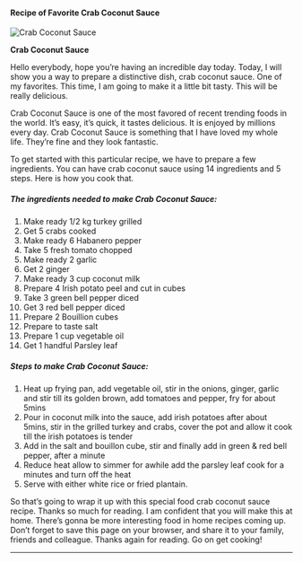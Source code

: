             

#### Recipe of Favorite Crab Coconut Sauce

![Crab Coconut Sauce](https://img-global.cpcdn.com/recipes/ec5a65e511538fde/751x532cq70/crab-coconut-sauce-recipe-main-photo.jpg)

**Crab Coconut Sauce**

Hello everybody, hope you’re having an incredible day today. Today, I will show you a way to prepare a distinctive dish, crab coconut sauce. One of my favorites. This time, I am going to make it a little bit tasty. This will be really delicious.

Crab Coconut Sauce is one of the most favored of recent trending foods in the world. It’s easy, it’s quick, it tastes delicious. It is enjoyed by millions every day. Crab Coconut Sauce is something that I have loved my whole life. They’re fine and they look fantastic.

To get started with this particular recipe, we have to prepare a few ingredients. You can have crab coconut sauce using 14 ingredients and 5 steps. Here is how you cook that.

##### The ingredients needed to make Crab Coconut Sauce:

1.  Make ready 1/2 kg turkey grilled
2.  Get 5 crabs cooked
3.  Make ready 6 Habanero pepper
4.  Take 5 fresh tomato chopped
5.  Make ready 2 garlic
6.  Get 2 ginger
7.  Make ready 3 cup coconut milk
8.  Prepare 4 Irish potato peel and cut in cubes
9.  Take 3 green bell pepper diced
10.  Get 3 red bell pepper diced
11.  Prepare 2 Bouillion cubes
12.  Prepare to taste salt
13.  Prepare 1 cup vegetable oil
14.  Get 1 handful Parsley leaf

##### Steps to make Crab Coconut Sauce:

1.  Heat up frying pan, add vegetable oil, stir in the onions, ginger, garlic and stir till its golden brown, add tomatoes and pepper, fry for about 5mins
2.  Pour in coconut milk into the sauce, add irish potatoes after about 5mins, stir in the grilled turkey and crabs, cover the pot and allow it cook till the irish potatoes is tender
3.  Add in the salt and bouillon cube, stir and finally add in green & red bell pepper, after a minute
4.  Reduce heat allow to simmer for awhile add the parsley leaf cook for a minutes and turn off the heat
5.  Serve with either white rice or fried plantain.

So that’s going to wrap it up with this special food crab coconut sauce recipe. Thanks so much for reading. I am confident that you will make this at home. There’s gonna be more interesting food in home recipes coming up. Don’t forget to save this page on your browser, and share it to your family, friends and colleague. Thanks again for reading. Go on get cooking!

* * *